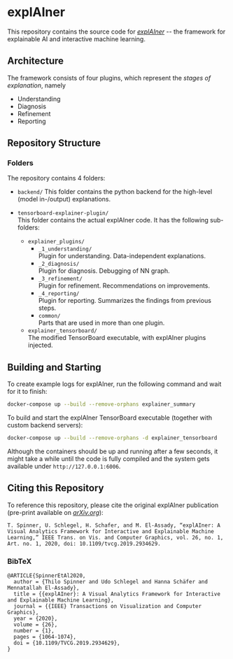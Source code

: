 # explAIner

This repository contains the source code for [_explAIner_](https://explainer.ai/) -- the framework for explainable AI and interactive machine learning.


## Architecture

The framework consists of four plugins, which represent the _stages of explanation_, namely

* Understanding
* Diagnosis
* Refinement
* Reporting


## Repository Structure

### Folders 
The repository contains 4 folders:

* `backend/`
  This folder contains the python backend for the high-level (model in-/output) explanations.

* `tensorboard-explainer-plugin/`  
  This folder contains the actual explAIner code. It has the following sub-folders:
  * `explainer_plugins/`  
    * `_1_understanding/`  
      Plugin for understanding. Data-independent explanations.
    * `_2_diagnosis/`  
      Plugin for diagnosis. Debugging of NN graph.
    * `_3_refinement/`  
      Plugin for refinement. Recommendations on improvements.
    * `_4_reporting/`  
      Plugin for reporting. Summarizes the findings from previous steps.
    * `common/`  
      Parts that are used in more than one plugin.
  * `explainer_tensorboard/`  
    The modified TensorBoard executable, with explAIner plugins injected.


## Building and Starting

To create example logs for explAIner, run the following command and wait for it to finish:

```Bash
docker-compose up --build --remove-orphans explainer_summary
```

To build and start the explAIner TensorBoard executable (together with custom backend servers):

```Bash
docker-compose up --build --remove-orphans -d explainer_tensorboard
```
Although the containers should be up and running after a few seconds, it might take a while until the code is fully compiled and the system gets available under `http://127.0.0.1:6006`.

## Citing this Repository

To reference this repository, please cite the original explAIner publication (pre-print available on [_arXiv.org_](https://arxiv.org/abs/1908.00087)):

```
T. Spinner, U. Schlegel, H. Schafer, and M. El-Assady, “explAIner: A Visual Analytics Framework for Interactive and Explainable Machine Learning,” IEEE Trans. on Vis. and Computer Graphics, vol. 26, no. 1, Art. no. 1, 2020, doi: 10.1109/tvcg.2019.2934629.
```

### BibTeX

```
@ARTICLE{SpinnerEtAl2020,
  author = {Thilo Spinner and Udo Schlegel and Hanna Schäfer and Mennatallah El-Assady},
  title = {{explAIner}: A Visual Analytics Framework for Interactive and Explainable Machine Learning},
  journal = {{IEEE} Transactions on Visualization and Computer Graphics},
  year = {2020},
  volume = {26},
  number = {1},
  pages = {1064-1074},
  doi = {10.1109/TVCG.2019.2934629},
}
```